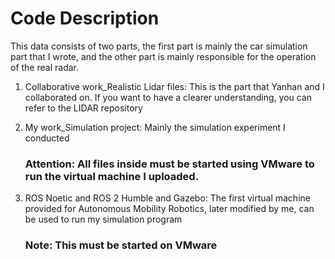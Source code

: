 # Code Description

This data consists of two parts, the first part is mainly the car simulation part that I wrote, and the other part is mainly responsible for the operation of the real radar.



1. Collaborative work_Realistic Lidar files: This is the part that Yanhan and I collaborated on. If you want to have a clearer understanding, you can refer to the LIDAR repository

2. My work_Simulation project: Mainly the simulation experiment I conducted

   ### Attention: All files inside must be started using VMware to run the virtual machine I uploaded.

3. ROS Noetic and ROS 2 Humble and Gazebo: The first virtual machine provided for Autonomous Mobility Robotics, later modified by me, can be used to run my simulation program

   ### Note: This must be started on VMware

   